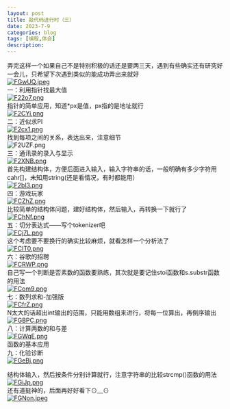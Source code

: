 ```yaml
---
layout: post
title: 敲代码进行时（三）
date: 2023-7-9
categories: blog
tags: [编程,体会]
description: 
---
```

弄完这样一个如果自己不是特别积极的话还是要两三天，遇到有些确实还有研究好一会儿，只希望下次遇到类似的能成功弄出来就好<br>
[![FGwUQ.jpeg](https://imglink.win/image/2023/07/09/FGwUQ.jpeg)](https://imglink.org/image/FGwUQ)<br>
一：利用指针找最大值<br>
[![F22o7.png](https://imglink.win/image/2023/07/07/F22o7.png)](https://imglink.org/image/F22o7)<br>
指针的简单应用，知道*px是值，px指的是地址就行<br>
[![F2CYi.png](https://imglink.win/image/2023/07/07/F2CYi.png)](https://imglink.org/image/F2CYi)<br>
二：近似求PI<br>
[![F2cx1.png](https://imglink.win/image/2023/07/07/F2cx1.png)](https://imglink.org/image/F2cx1)<br>
找到每项之间的关系，表达出来，注意细节<br>
![F2UZF.png](https://imglink.win/image/2023/07/07/F2UZF.png)<br>
三：通讯录的录入与显示<br>
[![F2XNB.png](https://imglink.win/image/2023/07/07/F2XNB.png)](https://imglink.org/image/F2XNB)<br>
首先构建结构体，方便后面进入输入，输入字符串的话，一般明确有多少字符用cahr[]，未知用string(还是看情况，有时都能用）<br>
[![F2bl3.png](https://imglink.win/image/2023/07/07/F2bl3.png)](https://imglink.org/image/F2bl3)<br>
四：游戏玩家<br>
[![FCZhZ.png](https://imglink.win/image/2023/07/07/FCZhZ.png)](https://imglink.org/image/FCZhZ)<br>
比较简单的结构体问题，建好结构体，然后输入，再转换一下就行了<br>
[![FChNf.png](https://imglink.win/image/2023/07/07/FChNf.png)](https://imglink.org/image/FChNf)<br>
五：切分表达式——写个tokenizer吧<br>
[![FCj7L.png](https://imglink.win/image/2023/07/07/FCj7L.png)](https://imglink.org/image/FCj7L)<br>
这个考虑要不要换行的确实比较麻烦，就看怎样一个分析法了<br>
[![FCIT0.png](https://imglink.win/image/2023/07/07/FCIT0.png)](https://imglink.org/image/FCIT0)<br>
六：谷歌的招聘<br>
[![FCRWP.png](https://imglink.win/image/2023/07/07/FCRWP.png)](https://imglink.org/image/FCRWP)<br>
自己写一个判断是否素数的函数要熟练，其次就是要记住stoi函数和s.substr函数的用法<br>
[![FCom9.png](https://imglink.win/image/2023/07/07/FCom9.png)](https://imglink.org/image/FCom9)<br>
七：数列求和-加强版<br>
[![FCfrZ.png](https://imglink.win/image/2023/07/08/FCfrZ.png)](https://imglink.org/image/FCfrZ)<br>
N太大的话超出int输出的范围，只能用数组来进行，将每一位算出，再倒序输出<br>
[![FGBPC.png](https://imglink.win/image/2023/07/09/FGBPC.png)](https://imglink.org/image/FGBPC)<br>
八：计算两数的和与差<br>
[![FGWqE.png](https://imglink.win/image/2023/07/09/FGWqE.png)](https://imglink.org/image/FGWqE)<br>
函数的基本应用<br>
九：化验诊断<br>
[![FGeBj.png](https://imglink.win/image/2023/07/09/FGeBj.png)](https://imglink.org/image/FGeBj)<br>






结构体输入，然后按条件分别计算就行，注意字符串的比较strcmp()函数的用法<br>
[![FGiJp.png](https://imglink.win/image/2023/07/09/FGiJp.png)](https://imglink.org/image/FGiJp)<br>
还有道挺神的，后面再好好看下⊙﹏⊙<br>
[![FGNon.jpeg](https://imglink.win/image/2023/07/09/FGNon.jpeg)](https://imglink.org/image/FGNon)<br>

